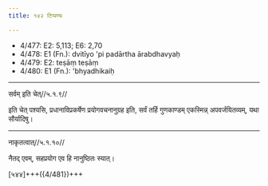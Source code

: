 ```yaml
---
title: १४२ टिप्पण्यः

---
```

- 4/477: E2: 5,113; E6: 2,70
- 4/478: E1 (Fn.): dvitīyo 'pi padārtha ārabdhavyaḥ
- 4/479: E2: teṣāṃ teṣāṃ
- 4/480: E1 (Fn.): 'bhyadhikaiḥ

____________________________________________


सर्वम् इति चेत्//५.१.९//

इति चेत् पश्यसि, प्रधानाविप्रकर्षेण प्रयोगवचनानुग्रह इति, सर्वं तर्हि गुणकाण्डम् एकस्मिन्न् अपवर्जयितव्यम्, यथा सौर्यादिषु।


____________________________________________


नाकृतत्वात्//५.१.१०//

नैतद् एवम्, सहप्रयोग एव हि नानुष्ठितः स्यात्।

[५४४]+++({4/481})+++
